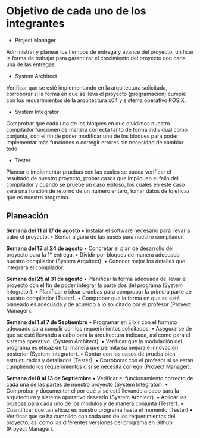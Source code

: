 # Objetivo de cada uno de los integrantes
-	Project Manager

Administrar y planear los tiempos de entrega y avance del proyecto, unificar la forma de trabajar para garantizar el crecimiento
del proyecto con cada una de las entregas.
-	System Architect

Verificar que se esté implementando en la arquitectura solicitada, corroborar si la forma en que se lleva el proyecto (programación)
cumple con los requerimientos de la arquitectura x64 y sistema operativo POSIX.
-	System Integrator

Comprobar que cada uno de los bloques en que dividimos nuestro compilador funcionen de manera correcta tanto de forma individual
como conjunta, con el fin de poder modificar uno de los bloques para poder implementar más funciones o corregir errores
sin necesidad de cambiar todo.
-	Tester

Planear e implementar pruebas con las cuales se pueda verificar el resultado de nuestro proyecto, probar casos que impliquen
el fallo del compilador y cuando se pruebe un caso exitoso, los cuales en este caso será una función de retorno de un número entero,
tomar datos de lo eficaz que es nuestro programa.

## Planeación
**Semana del 11 al 17 de agosto**
• Instalar el software necesario para llevar a cabo el proyecto.
• Sentar alguna de las bases para nuestro compilador.

**Semana del 18 al 24 de agosto**
• Concretar el plan de desarrollo del proyecto para la 1° entrega.
• Dividir por bloques de manera adecuada nuestro compilador (System Arquitect).
• Conocer mejor los detalles que integrara el compilador.

**Semana del 25 al 31 de agosto**
• Planificar la forma adecuada de llevar el proyecto con el fin de poder integrar la parte dos del programa (System Integrator).
• Planificar e idear pruebas para comprobar la primera parte de nuestro compilador (Tester).
• Comprobar que la forma en que se está planeado es adecuada y de acuerdo a lo solicitado por el profesor (Proyect Manager).

**Semana del 1 al 7 de Septiembre**
• Programar en Elixir con el formato adecuado para cumplir con los requerimientos solicitados.
• Asegurarse de que se esté llevando a cabo para la arquitectura indicada, así como para el sistema operativo. (System Architect).
• Verificar que la modulación del programa es eficaz de tal manera que permita su mejora e innovación posterior (System Integrator).
• Contar con los casos de prueba bien estructurados y detallados (Tester).
• Corroborar con el profesor si se están cumpliendo los requerimientos o si se necesita corregir (Proyect Manager).

**Semana del 8 al 13 de Septiembre**
• Verificar el funcionamiento correcto de cada una de las partes de nuestro proyecto (System Integrator).
• Comprobar y documentar el por qué sí se está llevando a cabo para la arquitectura y sistema operativo deseado (System Archiect).
• Aplicar las pruebas para cada uno de los módulos y de manera conjunta (Tester).
• Cuantificar que tan eficaz es nuestro programa hasta el momento (Tester)
• Verificar que se ha cumplido con cada uno de los requerimientos del proyecto, así como las diferentes versiones del programa en Github (Proyect Manager).
